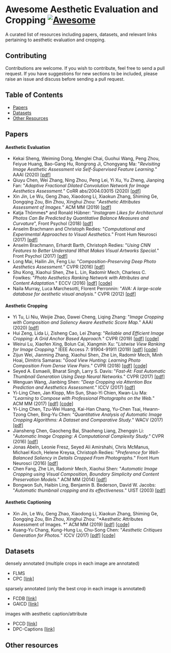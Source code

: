 # Awesome Aesthetic Evaluation and Cropping [![Awesome](https://cdn.rawgit.com/sindresorhus/awesome/d7305f38d29fed78fa85652e3a63e154dd8e8829/media/badge.svg)](https://github.com/sindresorhus/awesome)

A curated list of resources including papers, datasets, and relevant links pertaining to aesthetic evaluation and cropping.

## Contributing

Contributions are welcome.  If you wish to contribute, feel free to send a pull request. If you have suggestions for new sections to be included, please raise an issue and discuss before sending a pull request.

## Table of Contents
+ [Papers](#Papers)
+ [Datasets](#Datasets)
+ [Other Resources](#Other-resources)


## Papers

#### Aesthetic Evaluation
+ Kekai Sheng, Weiming Dong, Menglei Chai, Guohui Wang, Peng Zhou, Feiyue Huang, Bao-Gang Hu, Rongrong Ji, Chongyang Ma: "*Revisiting Image Aesthetic Assessment via Self-Supervised Feature Learning.*" AAAI (2020) [[pdf]](https://arxiv.org/pdf/1911.11419.pdf)
+ Qiuyu Chen, Wei Zhang, Ning Zhou, Peng Lei, Yi Xu, Yu Zheng, Jianping Fan: "*Adaptive Fractional Dilated Convolution Network for Image Aesthetics Assessment.*" CoRR abs/2004.03015 (2020) [[pdf]](https://arxiv.org/pdf/2004.03015.pdf)
+ Xin Jin, Le Wu, Geng Zhao, Xiaodong Li, Xiaokun Zhang, Shiming Ge, Dongqing Zou, Bin Zhou, Xinghui Zhou: "*Aesthetic Attributes Assessment of Images.*" ACM MM (2019) [[pdf]](https://arxiv.org/pdf/1907.04983.pdf) 
+ Katja Thömmes* and Ronald Hübner: "*Instagram Likes for Architectural Photos Can Be Predicted by Quantitative Balance Measures and Curvature*", Front Psychol (2018) [[pdf]](https://www.ncbi.nlm.nih.gov/pmc/articles/PMC6024014/)
+ Anselm Brachmann and Christoph Redies: "*Computational and Experimental Approaches to Visual Aesthetics.*"  Front Hum Neurosci (2017) [[pdf]](https://www.ncbi.nlm.nih.gov/pmc/articles/PMC5694465/)
+ Anselm Brachmann, Erhardt Barth, Christoph Redies: "*Using CNN Features to Better Understand What Makes Visual Artworks Special.*" Front Psychol (2017) [[pdf]](https://pubmed.ncbi.nlm.nih.gov/28588537/)
+ Long Mai, Hailin Jin, Feng Liu: "*Composition-Preserving Deep Photo Aesthetics Assessment.*" CVPR (2016) [[pdf]](https://www.cv-foundation.org/openaccess/content_cvpr_2016/papers/Mai_Composition-Preserving_Deep_Photo_CVPR_2016_paper.pdf)
+ Shu Kong, Xiaohui Shen, Zhe L. Lin, Radomír Mech, Charless C. Fowlkes: "*Photo Aesthetics Ranking Network with Attributes and Content Adaptation.*" ECCV (2016) [[pdf]](https://arxiv.org/pdf/1606.01621.pdf) [[code]](https://github.com/aimerykong/deepImageAestheticsAnalysis)
+ Naila Murray, Luca Marchesotti, Florent Perronnin: "*AVA: A large-scale database for aesthetic visual analysis.*" CVPR (2012) [[pdf]](https://ieeexplore.ieee.org/stamp/stamp.jsp?tp=&arnumber=6247954)



#### Aesthetic Cropping
+ Yi Tu, Li Niu, Weijie Zhao, Dawei Cheng, Liqing Zhang: "*Image Cropping with Composition and Saliency Aware Aesthetic Score Map.*" AAAI (2020) [[pdf]](https://arxiv.org/pdf/1911.10492.pdf)
+ Hui Zeng, Lida Li, Zisheng Cao, Lei Zhang: "*Reliable and Efficient Image Cropping: A Grid Anchor Based Approach.*" CVPR (2019)  [[pdf]](https://arxiv.org/pdf/1909.08989.pdf)  [[code]](https://github.com/HuiZeng/Grid-Anchor-based-Image-Cropping)
+ Weirui Lu, Xiaofen Xing, Bolun Cai, Xiangmin Xu: "*Listwise View Ranking for Image Cropping.*" IEEE Access 7: 91904-91911 (2019) [[pdf]](https://arxiv.org/pdf/1905.05352.pdf) [[code]](https://github.com/luwr1022/listwise-view-ranking)
+ Zijun Wei, Jianming Zhang, Xiaohui Shen, Zhe Lin, Radomír Mech, Minh Hoai, Dimitris Samaras: "*Good View Hunting: Learning Photo Composition From Dense View Pairs.*" CVPR (2018) [[pdf]](http://openaccess.thecvf.com/content_cvpr_2018/papers/Wei_Good_View_Hunting_CVPR_2018_paper.pdf) [[code]](https://github.com/zijunwei/ViewEvaluationNet)
+ Seyed A. Esmaeili, Bharat Singh, Larry S. Davis: "*Fast-At: Fast Automatic Thumbnail Generation Using Deep Neural Networks.*" CVPR (2017) [[pdf]](https://arxiv.org/pdf/1612.04811.pdf)
+ Wenguan Wang, Jianbing Shen: "*Deep Cropping via Attention Box Prediction and Aesthetics Assessment.*" ICCV (2017) [[pdf]](http://openaccess.thecvf.com/content_ICCV_2017/papers/Wang_Deep_Cropping_via_ICCV_2017_paper.pdf)
+ Yi-Ling Chen, Jan Klopp, Min Sun, Shao-Yi Chien, Kwan-Liu Ma: "*Learning to Compose with Professional Photographs on the Web.*" ACM MM (2017) [[pdf]](https://arxiv.org/pdf/1702.00503.pdf) [[code]](https://github.com/yiling-chen/view-finding-network)
+ Yi-Ling Chen, Tzu-Wei Huang, Kai-Han Chang, Yu-Chen Tsai, Hwann-Tzong Chen, Bing-Yu Chen: "*Quantitative Analysis of Automatic Image Cropping Algorithms: A Dataset and Comparative Study.*" WACV (2017) [[pdf]](https://arxiv.org/pdf/1701.01480.pdf)
+ Jiansheng Chen, Gaocheng Bai, Shaoheng Liang, Zhengqin Li: "*Automatic Image Cropping: A Computational Complexity Study."* CVPR (2016) [[pdf]](https://www.cv-foundation.org/openaccess/content_cvpr_2016/app/S03-33.pdf)
+ Jonas Abeln, Leonie Fresz, Seyed Ali Amirshahi, Chris McManus, Michael Koch, Helene Kreysa, Christoph Redies: "*Preference for Well-Balanced Saliency in Details Cropped From Photographs.*" Front Hum Neurosci (2016) [[pdf]](https://pubmed.ncbi.nlm.nih.gov/26793086/)
+ Chen Fang, Zhe Lin, Radomír Mech, Xiaohui Shen: "*Automatic Image Cropping using Visual Composition, Boundary Simplicity and Content Preservation Models.*" ACM MM (2014) [[pdf]](http://fangchen.org/paper_pdf/FLMS_mm14.pdf)
+ Bongwon Suh, Haibin Ling, Benjamin B. Bederson, David W. Jacobs: "*Automatic thumbnail cropping and its effectiveness.*" UIST (2003) [[pdf]](http://citeseerx.ist.psu.edu/viewdoc/download?doi=10.1.1.12.2949&rep=rep1&type=pdf)

#### Aesthetic Captioning
+ Xin Jin, Le Wu, Geng Zhao, Xiaodong Li, Xiaokun Zhang, Shiming Ge, Dongqing Zou, Bin Zhou, Xinghui Zhou: "*Aesthetic Attributes Assessment of Images. *" ACM MM (2019) [[pdf]](https://arxiv.org/pdf/1907.04983.pdf) [[code]](https://github.com/BestiVictory/DPC-Captions)
+ Kuang-Yu Chang, Kung-Hung Lu, Chu-Song Chen: "*Aesthetic Critiques Generation for Photos.*" ICCV (2017) [[pdf]](http://openaccess.thecvf.com/content_ICCV_2017/papers/Chang_Aesthetic_Critiques_Generation_ICCV_2017_paper.pdf) [[code]](https://github.com/kunghunglu/DeepPhotoCritic-ICCV17)


## Datasets
densely annotated (multiple crops in each image are annotated)

+ FLMS
+ CPC [[link]](https://github.com/zijunwei/ViewEvaluationNet)

sparsely annotated (only the best crop in each image is annotated)

+ FCDB [[link]](https://github.com/yiling-chen/flickr-cropping-dataset)
+ GAICD [[link]](https://github.com/HuiZeng/Grid-Anchor-based-Image-Cropping)

images with aesthetic caption/attribute

+ PCCD [[link]](https://github.com/kunghunglu/DeepPhotoCritic-ICCV17)
+ DPC-Captions [[link]](https://github.com/BestiVictory/DPC-Captions)

## Other resources






